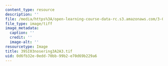 ```yaml
---
content_type: resource
description: ''
file: /media/https%3A/open-learning-course-data-rc.s3.amazonaws.com/3-094-materials-in-human-experience-spring-2004/0d6fb32e0edd70bb99b2e70d69b229a6_39SI03nosering3A2A3.tif
file_type: image/tiff
image_metadata:
  caption: ''
  credit: ''
  image-alt: ''
resourcetype: Image
title: 39SI03nosering3A2A3.tif
uid: 0d6fb32e-0edd-70bb-99b2-e70d69b229a6
---
```

